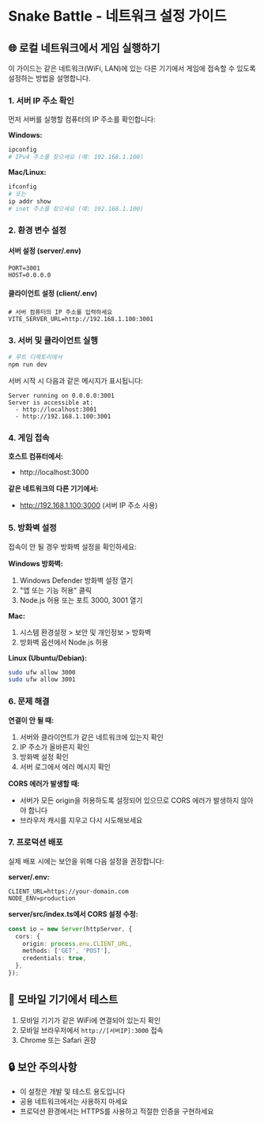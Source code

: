 # Snake Battle - 네트워크 설정 가이드

## 🌐 로컬 네트워크에서 게임 실행하기

이 가이드는 같은 네트워크(WiFi, LAN)에 있는 다른 기기에서 게임에 접속할 수 있도록 설정하는 방법을 설명합니다.

### 1. 서버 IP 주소 확인

먼저 서버를 실행할 컴퓨터의 IP 주소를 확인합니다:

**Windows:**
```bash
ipconfig
# IPv4 주소를 찾으세요 (예: 192.168.1.100)
```

**Mac/Linux:**
```bash
ifconfig
# 또는
ip addr show
# inet 주소를 찾으세요 (예: 192.168.1.100)
```

### 2. 환경 변수 설정

#### 서버 설정 (server/.env)
```env
PORT=3001
HOST=0.0.0.0
```

#### 클라이언트 설정 (client/.env)
```env
# 서버 컴퓨터의 IP 주소를 입력하세요
VITE_SERVER_URL=http://192.168.1.100:3001
```

### 3. 서버 및 클라이언트 실행

```bash
# 루트 디렉토리에서
npm run dev
```

서버 시작 시 다음과 같은 메시지가 표시됩니다:
```
Server running on 0.0.0.0:3001
Server is accessible at:
  - http://localhost:3001
  - http://192.168.1.100:3001
```

### 4. 게임 접속

**호스트 컴퓨터에서:**
- http://localhost:3000

**같은 네트워크의 다른 기기에서:**
- http://192.168.1.100:3000 (서버 IP 주소 사용)

### 5. 방화벽 설정

접속이 안 될 경우 방화벽 설정을 확인하세요:

**Windows 방화벽:**
1. Windows Defender 방화벽 설정 열기
2. "앱 또는 기능 허용" 클릭
3. Node.js 허용 또는 포트 3000, 3001 열기

**Mac:**
1. 시스템 환경설정 > 보안 및 개인정보 > 방화벽
2. 방화벽 옵션에서 Node.js 허용

**Linux (Ubuntu/Debian):**
```bash
sudo ufw allow 3000
sudo ufw allow 3001
```

### 6. 문제 해결

**연결이 안 될 때:**
1. 서버와 클라이언트가 같은 네트워크에 있는지 확인
2. IP 주소가 올바른지 확인
3. 방화벽 설정 확인
4. 서버 로그에서 에러 메시지 확인

**CORS 에러가 발생할 때:**
- 서버가 모든 origin을 허용하도록 설정되어 있으므로 CORS 에러가 발생하지 않아야 합니다
- 브라우저 캐시를 지우고 다시 시도해보세요

### 7. 프로덕션 배포

실제 배포 시에는 보안을 위해 다음 설정을 권장합니다:

**server/.env:**
```env
CLIENT_URL=https://your-domain.com
NODE_ENV=production
```

**server/src/index.ts에서 CORS 설정 수정:**
```typescript
const io = new Server(httpServer, {
  cors: {
    origin: process.env.CLIENT_URL,
    methods: ['GET', 'POST'],
    credentials: true,
  },
});
```

## 📱 모바일 기기에서 테스트

1. 모바일 기기가 같은 WiFi에 연결되어 있는지 확인
2. 모바일 브라우저에서 `http://[서버IP]:3000` 접속
3. Chrome 또는 Safari 권장

## 🔒 보안 주의사항

- 이 설정은 개발 및 테스트 용도입니다
- 공용 네트워크에서는 사용하지 마세요
- 프로덕션 환경에서는 HTTPS를 사용하고 적절한 인증을 구현하세요